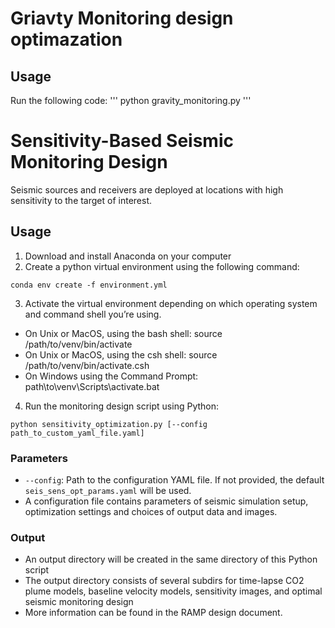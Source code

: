 # Griavty Monitoring design optimazation
## Usage
Run the following code:
'''
python gravity_monitoring.py
'''

# Sensitivity-Based Seismic Monitoring Design

Seismic sources and receivers are deployed at locations with high sensitivity to the target of interest.

## Usage
1. Download and install Anaconda on your computer
2. Create a python virtual environment using the following command:

```
conda env create -f environment.yml
```

3. Activate the virtual environment depending on which operating system and command shell you’re using.

- On Unix or MacOS, using the bash shell: source /path/to/venv/bin/activate
- On Unix or MacOS, using the csh shell: source /path/to/venv/bin/activate.csh
- On Windows using the Command Prompt: path\to\venv\Scripts\activate.bat

4. Run the monitoring design script using Python:

```
python sensitivity_optimization.py [--config path_to_custom_yaml_file.yaml]
```

### Parameters

- `--config`: Path to the configuration YAML file. If not provided, the default `seis_sens_opt_params.yaml` will be used.
- A configuration file contains parameters of seismic simulation setup, optimization settings and choices of 
  output data and images.

### Output
- An output directory will be created in the same directory of this Python script
- The output directory consists of several subdirs for time-lapse CO2 plume models, baseline velocity models, 
  sensitivity images, and optimal seismic monitoring design
- More information can be found in the RAMP design document.
